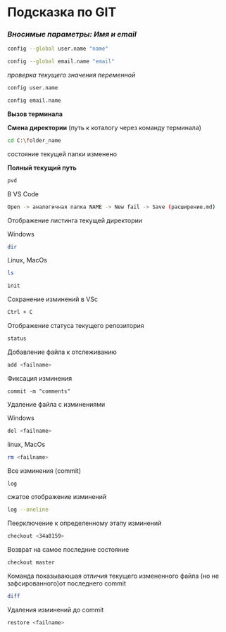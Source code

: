 # Подсказка по GIT

### *Вносимые параметры: Имя и email*
```sh
config --global user.name "name"
```
```sh
config --global email.name "email"
```
*проверка текущего значения переменной*
```sh
config user.name
```
```sh
config email.name
```
**Вызов терминала**

**Смена директории** (путь к коталогу через команду терминала)
```sh
cd C:\folder_name
```
состояние текущей папки изменено

**Полный текущий путь**
```sh
pvd
```

В VS Code 
```sh
Open -> аналогичная папка NAME -> New fail -> Save (расширение.md)
```
Отображение листинга текущей директории

Windows
```sh
dir
```
Linux, MacOs
```sh
ls
```

```sh
init
```
Сохранение изминений в VSc
```sh
Ctrl + C
```
Отображение статуса текущего репозитория
```sh
status
```
Добавление файла к отслеживанию
```sh
add <failname>
```

Фиксация изминения
```
commit -m "comments"
```
Удаление файла с изминениями

Windows
```sh
del <failname>
```
linux, MacOs
```sh
rm <failname>
```

Все изминения (commit)
```sh
log
```
сжатое отображение изминений
```sh
log --oneline
```
Пеерключение к определенному этапу изминений
```sh
checkout <34a8159>
```
Возврат на самое последние состояние
```sh
checkout master
```
Команда показываюшая отличия текущего измененного файла (но не зафсированного)от последнего commit 
```sh
diff
```
Удаления изминений до commit
```sh
restore <failname>